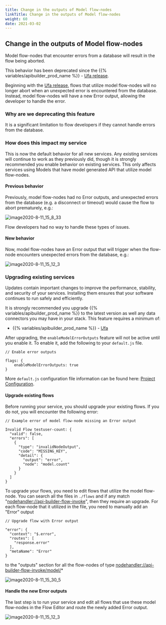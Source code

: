 ```yaml
---
title: Change in the outputs of Model flow-nodes
linkTitle: Change in the outputs of Model flow-nodes
weight: 60
date: 2021-03-02
---
```


## Change in the outputs of Model flow-nodes

Model flow-nodes that encounter errors from a database will result in the flow being aborted.

This behavior has been deprecated since the {{% variables/apibuilder_prod_name %}} - [Ufa release](/docs/release_notes/-_14_august_2020/).

Beginning with the [Ufa release](/docs/release_notes/-_14_august_2020/), flows that utilize model flow-nodes will no longer abort when an unexpected error is encountered from the database. Instead, model flow-nodes will have a new Error output, allowing the developer to handle the error.

### Why are we deprecating this feature

It is a significant limitation to flow developers if they cannot handle errors from the database.

### How does this impact my service

This is now the default behavior for all new services. Any existing services will continue to work as they previously did, though it is strongly recommended you enable behavior on existing services. This only affects services using Models that have model generated API that utilize model flow-nodes.

#### Previous behavior

Previously, model flow-nodes had no Error outputs, and unexpected errors from the database (e.g. a disconnect or timeout) would cause the flow to abort prematurely, e.g.:

![image2020-8-11_15_8_33](/Images/image2020-8-11_15_8_33.png)

Flow developers had no way to handle these types of issues.

#### New behavior

Now, model flow-nodes have an Error output that will trigger when the flow-node encounters unexpected errors from the database, e.g.:

![image2020-8-11_15_12_3](/Images/image2020-8-11_15_12_3.png)

### Upgrading existing services

Updates contain important changes to improve the performance, stability, and security of your services. Installing them ensures that your software continues to run safely and efficiently.

It is strongly recommended you upgrade {{% variables/apibuilder_prod_name %}} to the latest version as well any data connectors you may have in your stack. This feature requires a minimum of:

* {{% variables/apibuilder_prod_name %}} - [Ufa](/docs/release_notes/-_14_august_2020/)

After upgrading, the `enableModelErrorOutputs` feature will not be active until you enable it. To enable it, add the following to your `default.js` file.

```
// Enable error outputs

flags: {
    enableModelErrorOutputs: true
}
```

More `default.js` configuration file information can be found here: [Project Configuration](/docs/developer_guide/project/configuration/project_configuration/).

#### Upgrade existing flows

Before running your service, you should upgrade your existing flows. If you do not, you will encounter the following error:

```
// Example error of model flow-node missing an Error output

Invalid Flow testuser-count: {
  "valid": false,
  "errors": [
    {
      "type": "invalidNodeOutput",
      "code": "MISSING_KEY",
      "detail": {
        "output": "error",
        "node": "model.count"
      }
    }
  ]
}
```

To upgrade your flows, you need to edit flows that utilize the model flow-node. You can search all the files in `./flows` and if any match "[nodehandler://api-builder-flow-invoke](#!/guide/nodehandler://api-builder-flow-invoke)", then they require an upgrade. For each flow-node that it utilized in the file, you need to manually add an "Error" output

```
// Upgrade flow with Error output

"error": {
  "context": "$.error",
  "routes": [
    "response.error"
  ],
  "metaName": "Error"
}
```

to the "outputs" section for all the flow-nodes of type [nodehandler://api-builder-flow-invoke/model/](#!/guide/nodehandler://api-builder-flow-invoke/model/)\*

![image2020-8-11_15_30_5](/Images/image2020-8-11_15_30_5.png)

#### Handle the new Error outputs

The last step is to run your service and edit all flows that use these model flow-nodes in the Flow Editor and route the newly added Error output.

![image2020-8-11_15_12_3](/Images/image2020-8-11_15_12_3.png)
